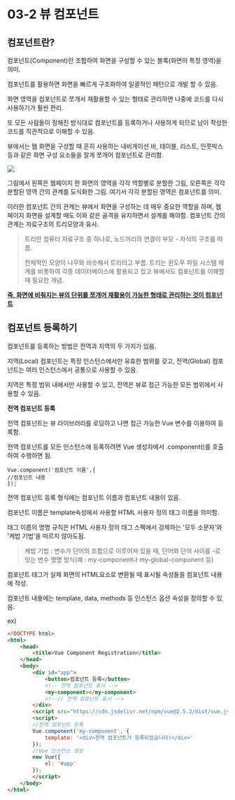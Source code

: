 # 03-2 뷰 컴포넌트

## **컴포넌트란?**

컴포넌트(Component)란 조합하여 화면을 구성할 수 있는 블록(화면의 특정 영역)을 의미.

컴포넌트를 활용하면 화면을 빠르게 구조화하여 일괄적인 패턴으로 개발 할 수 있음.

화면 영역을 컴포넌트로 쪼개서 재활용할 수 있는 형태로 관리하면 나중에 코드를 다시 사용하기가 훨씬 편리.

또 모든 사람들이 정해진 방식대로 컴포넌트를 등록하거나 사용하게 되므로 남이 작성한 코드를 직관적으로 이해할 수 있음.



뷰에서는 웹 화면을 구성할 때 흔히 사용하는 내비게이션 바, 테이블, 리스트, 인풋박스등과 같은 화면 구성 요소들을 잘게 쪼개어 컴포넌트로 관리함.

![](https://joshua1988.github.io/images/posts/web/vuejs/components.png)

그림에서 왼쪽은 웹페이지 한 화면의 영역을 각각 역할별로 분할한 그림, 오른쪽은 각각 분할된 영역 간의 관계를 도식화한 그림. 여기서 각각 분할된 영역은 컴포넌트를 의미.

이러한 컴포넌트 간의 관계는 뷰에서 화면을 구성하는 데 매우 중요한 역할을 하며, 웹 페이지 화면을 설계할 때도 이와 같은 골격을 유지하면서 설계를 해야함. 컴포넌트 간의 관계는 자료구조의 트리모양과 유사.



> 트리란 컴퓨터 자료구조 중 하나로, 노드끼리의 연결이 부모 - 자식의 구조를 따름.
>
> 전체적인 모양이 나무와 비슷해서 트리라고 부름. 트리는 윈도우 파일 시스템 체계를 비롯하여 각종 데이터베이스에 활용되고 있고 뷰에서도 컴포넌트를 이해할 때 필요한 개념.



**<u>즉, 화면에 비춰지는 뷰의 단위를 쪼개어 재활용이 가능한 형태로 관리하는 것이 컴포넌트</u>**



## **컴포넌트 등록하기**

컴포넌트를 등록하는 방법은 전역과 지역의 두 가지가 있음.

지역(Local) 컴포넌트는 특정 인스턴스에서만 유효한 범위를 갖고, 전역(Global) 컴포넌트는 여러 인스턴스에서 공통으로 사용할 수 있음.

지역은 특정 범위 내에서만 사용할 수 있고, 전역은 뷰로 접근 가능한 모든 범위에서 사용할 수 있음.



**전역 컴포넌트 등록**

전역 컴포넌트는 뷰 라이브러리를 로딩하고 나면 접근 가능한 Vue 변수를 이용하여 등록함.

전역 컴포넌트를 모든 인스턴스에 등록하려면 Vue 생성자에서 .component()를 호출하여 수행하면 됨.

```vue
Vue.component('컴포넌트 이름',{
//컴포넌트 내용
});
```

전역 컴포넌트 등록 형식에는 컴포넌트 이름과 컴포넌트 내용이 있음.

컴포넌트 이름은 template속성에서 사용할 HTML 사용자 정의 태그 이름을 의미함.

태그 이름의 명명 규칙은 HTML 사용자 정의 태그 스펙에서 강제하는 '모두 소문자'와 '케밥 기법'을 따르지 않아도됨.

> 케밥 기법 : 변수가 단어의 조합으로 이루어져 있을 때, 단어와 단어 사이를 -로 잇는 변수 명명 방식(예 : my-component나 my-global-component 등)



컴포넌트 태그가 실제 화면의 HTML요소로 변환될 때 표시될 속성들을 컴포넌트 내용에 작성.

컴포넌트 내용에는 template, data, methods 등 인스턴스 옵션 속성을 정의할 수 있음.



ex)

```html
<!DOCTYPE html>
<html>
    <head>
        <title>Vue Component Registration</title>
    </head>
    <body>
        <div id="app">
            <button>컴포넌트 등록</button>
            <!-- 전역 컴포넌트 표시 -->
      		<my-component></my-component>
            <!--// 전역 컴포넌트 표시 -->
        </div>
        <script src="https://cdn.jsdelivr.net/npm/vue@2.5.2/dist/vue.js"></script>
        <script>
        //전역 컴포넌트 등록
        Vue.component('my-component', {
            template: '<div>전역 컴포넌트가 등록되었습니다!</div>'
        });
        //Vue 인스턴스 생성
        new Vue({
            el: '#app'
        });
        </script>
    </body>
</html>
```

